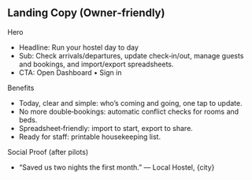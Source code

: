 ## Landing Copy (Owner‑friendly)

Hero
- Headline: Run your hostel day to day
- Sub: Check arrivals/departures, update check‑in/out, manage guests and bookings, and import/export spreadsheets.
- CTA: Open Dashboard • Sign in

Benefits
- Today, clear and simple: who’s coming and going, one tap to update.
- No more double‑bookings: automatic conflict checks for rooms and beds.
- Spreadsheet‑friendly: import to start, export to share.
- Ready for staff: printable housekeeping list.

Social Proof (after pilots)
- “Saved us two nights the first month.” — Local Hostel, {city}


